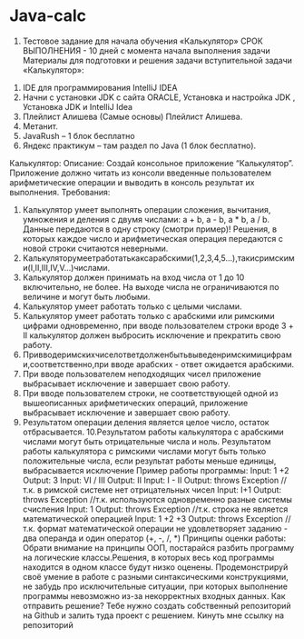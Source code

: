# Java-calc
1. Тестовое задание для начала обучения «Калькулятор» СРОК ВЫПОЛНЕНИЯ - 10 дней с момента начала выполнения задачи
Материалы для подготовки и решения задачи вступительной задачи «Калькулятор»:
1) IDE для программирования IntelliJ IDEA
2) Начни с установки JDK c сайта ORACLE, Установка и настройка JDK , Установка JDK и IntelliJ Idea 
4) Плейлист Алишева (Самые основы) Плейлист Алишева.
6) Метанит.
7) JavaRush – 1 блок бесплатно
8) Яндекс практикум – там раздел по Java (1 блок бесплатно).

Калькулятор:
Описание:
Создай консольное приложение “Калькулятор”. Приложение должно читать из консоли введенные пользователем арифметические операции и выводить в консоль результат их выполнения.
Требования:
1. Калькулятор умеет выполнять операции сложения, вычитания, умножения и деления с двумя числами: a + b, a - b, a * b, a / b. Данные передаются в одну строку (смотри пример)! Решения, в которых каждое число и арифметическая операция передаются с новой строки считаются неверными.
2. Калькуляторумеетработатькаксарабскими(1,2,3,4,5...),такисримскими(I,II,III,IV,V...)числами.
3. Калькулятор должен принимать на вход числа от 1 до 10 включительно, не более. На выходе числа не ограничиваются по величине и могут быть любыми.
4. Калькулятор умеет работать только с целыми числами.
5. Калькулятор умеет работать только с арабскими или римскими цифрами одновременно, при вводе пользователем строки вроде 3 + II калькулятор должен выбросить исключение и прекратить свою работу.
6. Привводеримскихчиселответдолженбытьвыведенримскимицифрами,соответственно,при вводе арабских - ответ ожидается арабскими.
7. При вводе пользователем неподходящих чисел приложение выбрасывает исключение и завершает свою работу.
8. При вводе пользователем строки, не соответствующей одной из вышеописанных арифметических операций, приложение выбрасывает исключение и завершает свою работу.
9. Результатом операции деления является целое число, остаток отбрасывается.
10.Результатом работы калькулятора с арабскими числами могут быть отрицательные числа и ноль. Результатом работы калькулятора с римскими числами могут быть только положительные числа, если результат работы меньше единицы, выбрасывается исключение
Пример работы программы:
Input:
1 +2 Output: 3
Input: VI / III Output: II
Input:
I - II
Output:
throws Exception //т.к. в римской системе нет отрицательных чисел
Input:
I+1
Output:
throws Exception //т.к. используются одновременно разные системы счисления
Input:
1
Output:
throws Exception //т.к. строка не является математической операцией
Input:
1 +2 +3 Output:
throws Exception //т.к. формат математической операции не удовлетворяет заданию - два операнда и один оператор (+, -, /, *)
Принципы оценки работы:
Обрати внимание на принципы ООП, постарайся разбить программу на логические классы.Решения, в которых весь код программы находится в одном классе будут низко оценены. Продемонстрируй своё умение в работе с разными синтаксическими конструкциями, не забудь про исключительные ситуации, при которых выполнение программы невозможно из-за некорректных входных данных.
Как отправить решение?
Тебе нужно создать собственный репозиторий на Github и залить туда проект с решением. Кинуть мне ссылку на репозиторий
